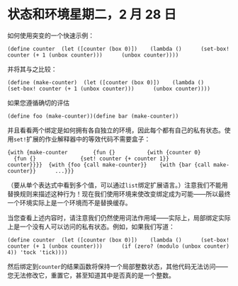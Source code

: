 # 状态和环境星期二，2 月 28 日

如何使用突变的一个快速示例：

```
(define counter  (let ([counter (box 0)])    (lambda ()      (set-box! counter (+ 1 (unbox counter)))      (unbox counter))))
```

并将其与之比较：

```
(define (make-counter)  (let ([counter (box 0)])    (lambda ()      (set-box! counter (+ 1 (unbox counter)))      (unbox counter))))
```

如果您遵循确切的评估

```
(define foo (make-counter))(define bar (make-counter))
```

并且看看两个绑定是如何拥有各自独立的环境，因此每个都有自己的私有状态。使用`set!`扩展的作业解释器中的等效代码不需要盒子：

```
{with {make-counter        {fun {}          {with {counter 0}            {fun {}              {set! counter {+ counter 1}}              counter}}}}  {with {foo {call make-counter}}    {with {bar {call make-counter}}      ...}}}
```

（要从单个表达式中看到多个值，可以通过`list`绑定扩展语言。）注意我们不能用替换规则来描述这种行为！现在我们使用环境来使改变绑定成为可能——所以最终一个环境实际上是一个环境而不是替换缓存。

当您查看上述内容时，请注意我们仍然使用词法作用域——实际上，局部绑定实际上是一个没有人可以访问的私有状态。例如，如果我们写道：

```
(define counter  (let ([counter (box 0)])    (lambda ()      (set-box! counter (+ 1 (unbox counter)))      (if (zero? (modulo (unbox counter) 4)) 'tock 'tick))))
```

然后绑定到`counter`的结果函数将保持一个局部整数状态，其他代码无法访问——您无法修改它，重置它，甚至知道其中是否真的是一个整数。
